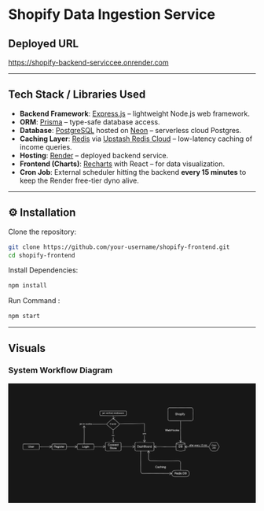 # Shopify Data Ingestion Service

## Deployed URL
https://shopify-backend-serviccee.onrender.com

---

## Tech Stack / Libraries Used

- **Backend Framework**: [Express.js](https://expressjs.com/) – lightweight Node.js web framework.  
- **ORM**: [Prisma](https://www.prisma.io/) – type-safe database access.  
- **Database**: [PostgreSQL](https://www.postgresql.org/) hosted on [Neon](https://neon.tech/) – serverless cloud Postgres.  
- **Caching Layer**: [Redis](https://redis.io/) via [Upstash Redis Cloud](https://upstash.com/) – low-latency caching of income queries.  
- **Hosting**: [Render](https://render.com/) – deployed backend service.  
- **Frontend (Charts)**: [Recharts](https://recharts.org/en-US/) with React – for data visualization.  
- **Cron Job**: External scheduler hitting the backend **every 15 minutes** to keep the Render free-tier dyno alive.  

---

## ⚙️ Installation

Clone the repository:
```bash
git clone https://github.com/your-username/shopify-frontend.git
cd shopify-frontend
```

Install Dependencies:
```bash
npm install
```

Run Command :
```bash
npm start
```

---

## Visuals
### System Workflow Diagram
<img src='./assests/workflow.jpg'>


